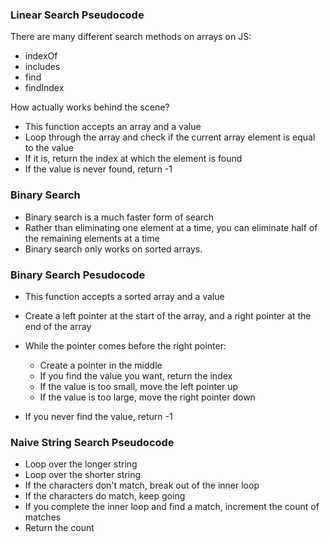 ### Linear Search Pseudocode
There are many different search methods on arrays on JS:
* indexOf
* includes
* find
* findIndex

How actually works behind the scene?
- This function accepts an array and a value
- Loop through the array and check if the current array element is equal to the value
- If it is, return the index at which the element is found
- If the value is never found, return -1

### Binary Search
* Binary search is a much faster form of search
* Rather than eliminating one element at a time, you can eliminate half of the remaining elements at a time
* Binary search only works on sorted arrays.

### Binary Search Pesudocode
- This function accepts a sorted array and a value
- Create a left pointer at the start of the array, and a right pointer at the end of the array
- While the pointer comes before the right pointer:
  - Create a pointer in the middle
  - If you find the value you want, return the index
  - If the value is too small, move the left pointer up
  - If the value is too large, move the right pointer down

- If you never find the value, return -1

### Naive String Search Pseudocode
- Loop over the longer string
- Loop over the shorter string
- If the characters don't match, break out of the inner loop
- If the characters do match, keep going
- If you complete the inner loop and find a match, increment the count of matches
- Return the count